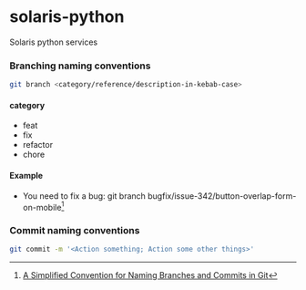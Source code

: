 # solaris-python
Solaris python services

### Branching naming conventions

```sh
git branch <category/reference/description-in-kebab-case>
```
#### category
- feat
- fix
- refactor
- chore

#### Example

- You need to fix a bug: git branch bugfix/issue-342/button-overlap-form-on-mobile[^*]
  
[^*]: [A Simplified Convention for Naming Branches and Commits in Git](https://dev.to/varbsan/a-simplified-convention-for-naming-branches-and-commits-in-git-il4)

### Commit naming conventions

```sh
git commit -m '<Action something; Action some other things>'
```





